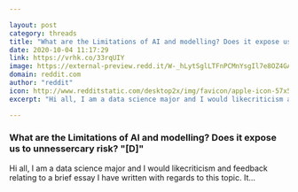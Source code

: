 ```yaml
---

layout: post
category: threads
title: "What are the Limitations of AI and modelling? Does it expose us to unnessercary risk? \"[D]\""
date: 2020-10-04 11:17:29
link: https://vrhk.co/33rqUIY
image: https://external-preview.redd.it/W-_hLytSglLTFnPCMnYsgIl7e8OZ4GAOOm7kGpCJu5A.jpg?width=840&height=439.790575916&auto=webp&crop=840:439.790575916,smart&s=4107502b6a41139f568050b3853d100f710c6d17
domain: reddit.com
author: "reddit"
icon: http://www.redditstatic.com/desktop2x/img/favicon/apple-icon-57x57.png
excerpt: "Hi all, I am a data science major and I would likecriticism and feedback relating to a brief essay I have written with regards to this topic. It..."

---
```


### What are the Limitations of AI and modelling? Does it expose us to unnessercary risk? "[D]"

Hi all, I am a data science major and I would likecriticism and feedback relating to a brief essay I have written with regards to this topic. It...